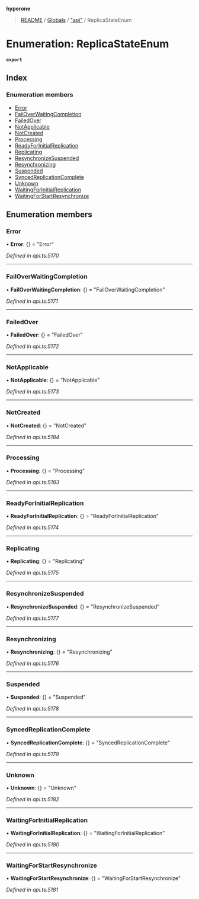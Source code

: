 **hyperone**

> [README](../README.md) / [Globals](../globals.md) / ["api"](../modules/_api_.md) / ReplicaStateEnum

# Enumeration: ReplicaStateEnum

**`export`** 

## Index

### Enumeration members

* [Error](_api_.replicastateenum.md#error)
* [FailOverWaitingCompletion](_api_.replicastateenum.md#failoverwaitingcompletion)
* [FailedOver](_api_.replicastateenum.md#failedover)
* [NotApplicable](_api_.replicastateenum.md#notapplicable)
* [NotCreated](_api_.replicastateenum.md#notcreated)
* [Processing](_api_.replicastateenum.md#processing)
* [ReadyForInitialReplication](_api_.replicastateenum.md#readyforinitialreplication)
* [Replicating](_api_.replicastateenum.md#replicating)
* [ResynchronizeSuspended](_api_.replicastateenum.md#resynchronizesuspended)
* [Resynchronizing](_api_.replicastateenum.md#resynchronizing)
* [Suspended](_api_.replicastateenum.md#suspended)
* [SyncedReplicationComplete](_api_.replicastateenum.md#syncedreplicationcomplete)
* [Unknown](_api_.replicastateenum.md#unknown)
* [WaitingForInitialReplication](_api_.replicastateenum.md#waitingforinitialreplication)
* [WaitingForStartResynchronize](_api_.replicastateenum.md#waitingforstartresynchronize)

## Enumeration members

### Error

•  **Error**: {} = "Error"

*Defined in api.ts:5170*

___

### FailOverWaitingCompletion

•  **FailOverWaitingCompletion**: {} = "FailOverWaitingCompletion"

*Defined in api.ts:5171*

___

### FailedOver

•  **FailedOver**: {} = "FailedOver"

*Defined in api.ts:5172*

___

### NotApplicable

•  **NotApplicable**: {} = "NotApplicable"

*Defined in api.ts:5173*

___

### NotCreated

•  **NotCreated**: {} = "NotCreated"

*Defined in api.ts:5184*

___

### Processing

•  **Processing**: {} = "Processing"

*Defined in api.ts:5183*

___

### ReadyForInitialReplication

•  **ReadyForInitialReplication**: {} = "ReadyForInitialReplication"

*Defined in api.ts:5174*

___

### Replicating

•  **Replicating**: {} = "Replicating"

*Defined in api.ts:5175*

___

### ResynchronizeSuspended

•  **ResynchronizeSuspended**: {} = "ResynchronizeSuspended"

*Defined in api.ts:5177*

___

### Resynchronizing

•  **Resynchronizing**: {} = "Resynchronizing"

*Defined in api.ts:5176*

___

### Suspended

•  **Suspended**: {} = "Suspended"

*Defined in api.ts:5178*

___

### SyncedReplicationComplete

•  **SyncedReplicationComplete**: {} = "SyncedReplicationComplete"

*Defined in api.ts:5179*

___

### Unknown

•  **Unknown**: {} = "Unknown"

*Defined in api.ts:5182*

___

### WaitingForInitialReplication

•  **WaitingForInitialReplication**: {} = "WaitingForInitialReplication"

*Defined in api.ts:5180*

___

### WaitingForStartResynchronize

•  **WaitingForStartResynchronize**: {} = "WaitingForStartResynchronize"

*Defined in api.ts:5181*
